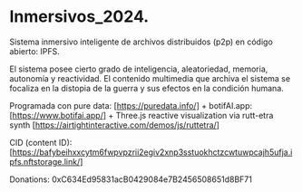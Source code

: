 # Inmersivos_2024.
Sistema inmersivo inteligente de archivos distribuidos (p2p) en código abierto: IPFS.

El sistema posee cierto grado de inteligencia, aleatoriedad, memoria, autonomía y reactividad. 
El contenido multimedia que archiva el sistema se focaliza en la distopia de la guerra y sus efectos en la condición humana.

Programada con pure data: [https://puredata.info/] + botifAI.app: [https://www.botifai.app/] + Three.js reactive visualization via rutt-etra synth [https://airtightinteractive.com/demos/js/ruttetra/]

CID (content ID): [https://bafybeihxxcytm6fwpvpzrii2egiv2xnp3sstuokhctzcwtuwpcajh5ufja.ipfs.nftstorage.link/]

Donations: 0xC634Ed95831acB0429084e7B2456508651d8BF71
